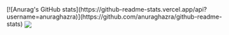 <div id="stats">
  [![Anurag's GitHub stats](https://github-readme-stats.vercel.app/api?username=anuraghazra)](https://github.com/anuraghazra/github-readme-stats)
  <a href="https://github.com/anuraghazra/convoychat&theme=synthwave">
    <img align="center" src="https://github-readme-stats.vercel.app/api/pin/?username=AlisonFDLHC&repo=convoychat" />
  </a>
</div>
